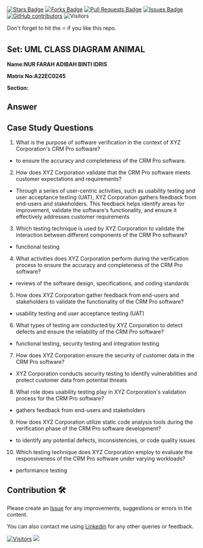 <a href="https://github.com/drshahizan/learn-php/stargazers"><img src="https://img.shields.io/github/stars/drshahizan/learn-php" alt="Stars Badge"/></a>
<a href="https://github.com/drshahizan/learn-php/network/members"><img src="https://img.shields.io/github/forks/drshahizan/learn-php" alt="Forks Badge"/></a>
<a href="https://github.com/drshahizan/learn-php/pulls"><img src="https://img.shields.io/github/issues-pr/drshahizan/learn-php" alt="Pull Requests Badge"/></a>
<a href="https://github.com/drshahizan/learn-php/issues"><img src="https://img.shields.io/github/issues/drshahizan/learn-php" alt="Issues Badge"/></a>
<a href="https://github.com/drshahizan/learn-php/graphs/contributors"><img alt="GitHub contributors" src="https://img.shields.io/github/contributors/drshahizan/learn-php?color=2b9348"></a>
![Visitors](https://api.visitorbadge.io/api/visitors?path=https%3A%2F%2Fgithub.com%2Fdrshahizan%2Fsoftware-engineering&labelColor=%23d9e3f0&countColor=%23697689&style=flat)

Don't forget to hit the :star: if you like this repo.

## Set: UML CLASS DIAGRAM ANIMAL

**Name:NUR FARAH ADIBAH BINTI IDRIS**

**Matrix No:A22EC0245**

**Section:**

## Answer
## Case Study Questions

1. What is the purpose of software verification in the context of XYZ Corporation's CRM Pro software?
  - to ensure the accuracy and completeness of the CRM Pro software.
2. How does XYZ Corporation validate that the CRM Pro software meets customer expectations and requirements?
  - Through a series of user-centric activities, such as usability testing and user acceptance testing (UAT), XYZ Corporation gathers feedback from end-users and stakeholders. This feedback helps identify areas for improvement, validate the software's functionality, and ensure it effectively addresses customer requirements
3. Which testing technique is used by XYZ Corporation to validate the interaction between different components of the CRM Pro software?
  - functional testing
4. What activities does XYZ Corporation perform during the verification process to ensure the accuracy and completeness of the CRM Pro software?
  - reviews of the software design, specifications, and coding standards
5. How does XYZ Corporation gather feedback from end-users and stakeholders to validate the functionality of the CRM Pro software?
  - usability testing and user acceptance testing (UAT)
6. What types of testing are conducted by XYZ Corporation to detect defects and ensure the reliability of the CRM Pro software?
  - functional testing, security testing and integration testing
7. How does XYZ Corporation ensure the security of customer data in the CRM Pro software?
  - XYZ Corporation conducts security testing to identify vulnerabilities and protect customer data from potential threats
8. What role does usability testing play in XYZ Corporation's validation process for the CRM Pro software?
  - gathers feedback from end-users and stakeholders
9. How does XYZ Corporation utilize static code analysis tools during the verification phase of the CRM Pro software development?
  - to identify any potential defects, inconsistencies, or code quality issues
10. Which testing technique does XYZ Corporation employ to evaluate the responsiveness of the CRM Pro software under varying workloads?
  - performance testing

## Contribution 🛠️
Please create an [Issue](https://github.com/drshahizan/learn-php/issues) for any improvements, suggestions or errors in the content.

You can also contact me using [Linkedin](https://www.linkedin.com/in/drshahizan/) for any other queries or feedback.

[![Visitors](https://api.visitorbadge.io/api/visitors?path=https%3A%2F%2Fgithub.com%2Fdrshahizan&labelColor=%23697689&countColor=%23555555&style=plastic)](https://visitorbadge.io/status?path=https%3A%2F%2Fgithub.com%2Fdrshahizan)
![](https://hit.yhype.me/github/profile?user_id=81284918)

